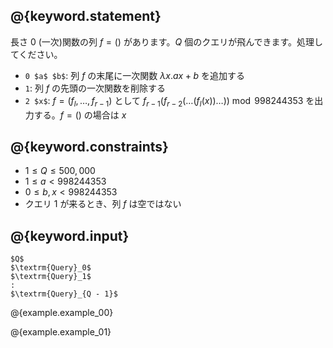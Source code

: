 ## @{keyword.statement}
長さ $0$ (一次)関数の列 $f = ()$ があります。$Q$ 個のクエリが飛んできます。処理してください。

- `0 $a$ $b$`: 列 $f$ の末尾に一次関数 $\lambda x. ax + b$ を追加する
- `1`: 列 $f$ の先頭の一次関数を削除する
- `2 $x$`: $f = (f_{l}, \dots, f_{r - 1})$ として $f _ {r - 1}(f _ {r - 2}(\dots (f _ l(x)) \dots)) \bmod 998244353$ を出力する。$f = ()$ の場合は $x$

## @{keyword.constraints}

- $1 \leq Q \leq 500,000$
- $1 \leq a \lt 998244353$
- $0 \leq b, x \lt 998244353$
- クエリ $1$ が来るとき、列 $f$ は空ではない

## @{keyword.input}

~~~
$Q$
$\textrm{Query}_0$
$\textrm{Query}_1$
:
$\textrm{Query}_{Q - 1}$
~~~

@{example.example_00}

@{example.example_01}
